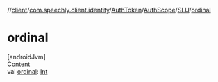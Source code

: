//[client](../../../../index.md)/[com.speechly.client.identity](../../../index.md)/[AuthToken](../../index.md)/[AuthScope](../index.md)/[SLU](index.md)/[ordinal](ordinal.md)



# ordinal  
[androidJvm]  
Content  
val [ordinal](ordinal.md): [Int](https://kotlinlang.org/api/latest/jvm/stdlib/kotlin/-int/index.html)  



